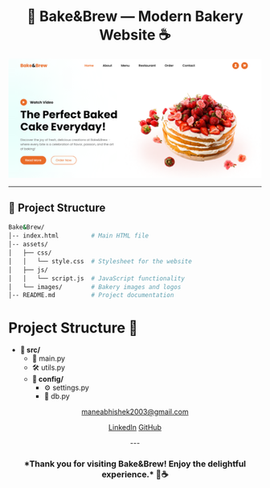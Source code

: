 

<h1 align="center">🍰 Bake&Brew — Modern Bakery Website ☕</h1>

<p align="center">
<a href="https://bakenbrew.netlify.app">
    <img src="images/banner.png">
</a>
</p>




<hr>




## 📂 Project Structure

```bash
Bake&Brew/
│-- index.html         # Main HTML file
│-- assets/
│   ├── css/
│   │   └── style.css  # Stylesheet for the website
│   ├── js/
│   │   └── script.js  # JavaScript functionality
│   └── images/        # Bakery images and logos
│-- README.md          # Project documentation
```

# Project Structure 📂

- **📁 src/**
  - 📝 main.py
  - 🛠️ utils.py
  - **📂 config/**
    - ⚙️ settings.py
    - 📜 db.py

<p align="center">
<a href="mailto:youremail@gmail.com">maneabhishek2003@gmail.com</a>
</p>

 <div class="social" align="center">
    <a href="www.linkedin.com/in/abhishek-mane-9491422b8">LinkedIn</a>
    <a href="https://github.com/AbhishekMane06/">GitHub</a>
 </div>


<p align="center">---</p>

<h3 align="center">*Thank you for visiting Bake&Brew! Enjoy the delightful experience.* 🍪☕</h3>

 
